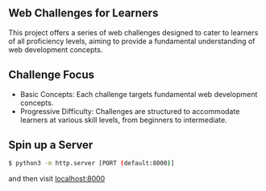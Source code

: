 ## Web Challenges for Learners

This project offers a series of web challenges designed to cater to learners of all proficiency levels, aiming to provide a fundamental understanding of web development concepts.

## Challenge Focus

- Basic Concepts: Each challenge targets fundamental web development concepts.
- Progressive Difficulty: Challenges are structured to accommodate learners at various skill levels, from beginners to intermediate.

## Spin up a Server

```bash
$ python3 -m http.server [PORT (default:8000)]
```

and then visit
<a href="http://localhost:8000" target="_blank" rel="noopener">localhost:8000</a>
